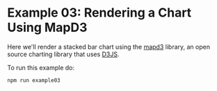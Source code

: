 # Example 03: Rendering a Chart Using MapD3

Here we'll render a stacked bar chart using the [mapd3](https://github.com/mapd/mapd3) library,
an open source charting library that uses [D3JS](https://github.com/d3).

To run this example do:

```
npm run example03
```
